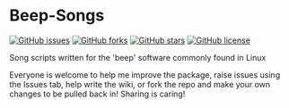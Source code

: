 # Beep-Songs

[![GitHub issues](https://img.shields.io/github/issues/adamrees89/Beep-Songs.svg)](https://github.com/adamrees89/Beep-Songs/issues)
[![GitHub forks](https://img.shields.io/github/forks/adamrees89/Beep-Songs.svg)](https://github.com/adamrees89/Beep-Songs/network)
[![GitHub stars](https://img.shields.io/github/stars/adamrees89/Beep-Songs.svg)](https://github.com/adamrees89/Beep-Songs/stargazers)
[![GitHub license](https://img.shields.io/badge/license-MIT-blue.svg)](https://raw.githubusercontent.com/adamrees89/Beep-Songs/master/LICENSE)

Song scripts written for the 'beep' software commonly found in Linux

Everyone is welcome to help me improve the package, raise issues using the Issues tab, help write the wiki, or fork the repo and make your own changes to be pulled back in! Sharing is caring!
